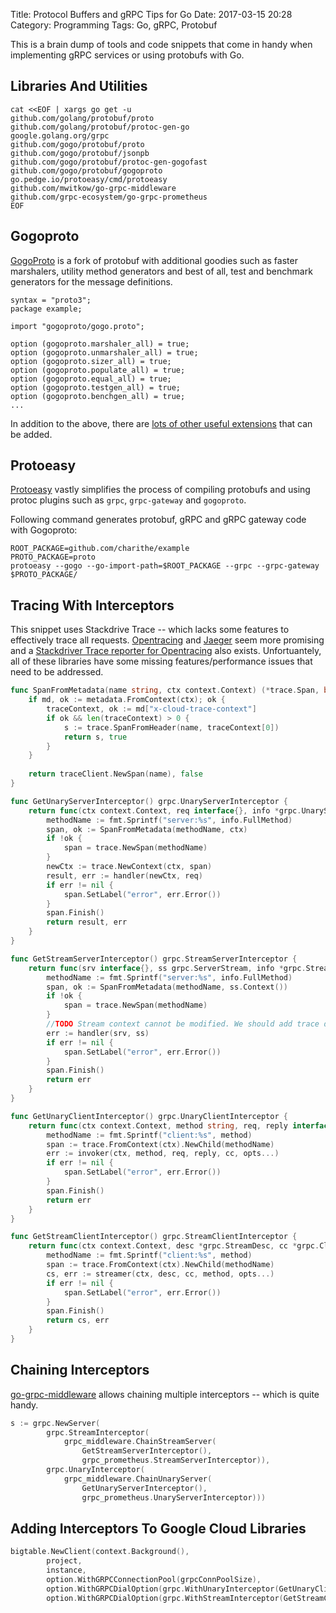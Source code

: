 Title: Protocol Buffers and gRPC Tips for Go
Date: 2017-03-15 20:28
Category: Programming
Tags: Go, gRPC, Protobuf


This is a brain dump of tools and code snippets that come in handy when implementing gRPC services or using protobufs with Go.

## Libraries And Utilities

```shell
cat <<EOF | xargs go get -u
github.com/golang/protobuf/proto
github.com/golang/protobuf/protoc-gen-go
google.golang.org/grpc
github.com/gogo/protobuf/proto
github.com/gogo/protobuf/jsonpb
github.com/gogo/protobuf/protoc-gen-gogofast
github.com/gogo/protobuf/gogoproto
go.pedge.io/protoeasy/cmd/protoeasy
github.com/mwitkow/go-grpc-middleware
github.com/grpc-ecosystem/go-grpc-prometheus
EOF
```

## Gogoproto

[GogoProto](https://github.com/gogo/protobuf) is a fork of protobuf with additional goodies such as faster marshalers,
utility method generators and best of all, test and benchmark generators for the message definitions. 

```
syntax = "proto3";
package example;

import "gogoproto/gogo.proto";

option (gogoproto.marshaler_all) = true;
option (gogoproto.unmarshaler_all) = true;
option (gogoproto.sizer_all) = true;
option (gogoproto.populate_all) = true;
option (gogoproto.equal_all) = true;
option (gogoproto.testgen_all) = true;
option (gogoproto.benchgen_all) = true;
...
```

In addition to the above, there are [lots of other useful extensions](https://github.com/gogo/protobuf/blob/master/extensions.md) that can be added.

## Protoeasy

[Protoeasy](https://github.com/peter-edge/protoeasy-go) vastly simplifies the process of compiling protobufs and using 
protoc plugins such as `grpc`, `grpc-gateway` and `gogoproto`.

Following command generates protobuf, gRPC and gRPC gateway code with Gogoproto:

```
ROOT_PACKAGE=github.com/charithe/example
PROTO_PACKAGE=proto
protoeasy --gogo --go-import-path=$ROOT_PACKAGE --grpc --grpc-gateway $PROTO_PACKAGE/
```

## Tracing With Interceptors

This snippet uses Stackdrive Trace -- which lacks some features to effectively trace all requests. [Opentracing](http://opentracing.io/) 
and [Jaeger](https://uber.github.io/jaeger/) seem more promising and a [Stackdriver Trace reporter for Opentracing](https://github.com/lovoo/gcloud-opentracing) 
also exists. Unfortuantely, all of these libraries have some missing features/performance issues that need to be addressed. 

```go
func SpanFromMetadata(name string, ctx context.Context) (*trace.Span, bool) {
	if md, ok := metadata.FromContext(ctx); ok {
		traceContext, ok := md["x-cloud-trace-context"]
		if ok && len(traceContext) > 0 {
			s := trace.SpanFromHeader(name, traceContext[0])
			return s, true
		}
	}
    
	return traceClient.NewSpan(name), false
}

func GetUnaryServerInterceptor() grpc.UnaryServerInterceptor {
	return func(ctx context.Context, req interface{}, info *grpc.UnaryServerInfo, handler grpc.UnaryHandler) (interface{}, error) {
		methodName := fmt.Sprintf("server:%s", info.FullMethod)
		span, ok := SpanFromMetadata(methodName, ctx)
		if !ok {
			span = trace.NewSpan(methodName)
		}
		newCtx := trace.NewContext(ctx, span)
		result, err := handler(newCtx, req)
		if err != nil {
			span.SetLabel("error", err.Error())
		}
		span.Finish()
		return result, err
	}
}

func GetStreamServerInterceptor() grpc.StreamServerInterceptor {
	return func(srv interface{}, ss grpc.ServerStream, info *grpc.StreamServerInfo, handler grpc.StreamHandler) error {
		methodName := fmt.Sprintf("server:%s", info.FullMethod)
		span, ok := SpanFromMetadata(methodName, ss.Context())
		if !ok {
			span = trace.NewSpan(methodName)
		}
		//TODO Stream context cannot be modified. We should add trace data through the SetHeader method
		err := handler(srv, ss)
		if err != nil {
			span.SetLabel("error", err.Error())
		}
		span.Finish()
		return err
	}
}

func GetUnaryClientInterceptor() grpc.UnaryClientInterceptor {
	return func(ctx context.Context, method string, req, reply interface{}, cc *grpc.ClientConn, invoker grpc.UnaryInvoker, opts ...grpc.CallOption) error {
		methodName := fmt.Sprintf("client:%s", method)
		span := trace.FromContext(ctx).NewChild(methodName)
		err := invoker(ctx, method, req, reply, cc, opts...)
		if err != nil {
			span.SetLabel("error", err.Error())
		}
		span.Finish()
		return err
	}
}

func GetStreamClientInterceptor() grpc.StreamClientInterceptor {
	return func(ctx context.Context, desc *grpc.StreamDesc, cc *grpc.ClientConn, method string, streamer grpc.Streamer, opts ...grpc.CallOption) (grpc.ClientStream, error) {
		methodName := fmt.Sprintf("client:%s", method)
		span := trace.FromContext(ctx).NewChild(methodName)
		cs, err := streamer(ctx, desc, cc, method, opts...)
		if err != nil {
			span.SetLabel("error", err.Error())
		}
		span.Finish()
		return cs, err
	}
}
```

## Chaining Interceptors

[go-grpc-middleware](https://github.com/mwitkow/go-grpc-middleware) allows chaining multiple interceptors -- which is quite handy.

```go
s := grpc.NewServer(
		grpc.StreamInterceptor(
			grpc_middleware.ChainStreamServer(
				GetStreamServerInterceptor(),
				grpc_prometheus.StreamServerInterceptor)),
		grpc.UnaryInterceptor(
			grpc_middleware.ChainUnaryServer(
				GetUnaryServerInterceptor(),
				grpc_prometheus.UnaryServerInterceptor)))
```

## Adding Interceptors To Google Cloud Libraries

```go
bigtable.NewClient(context.Background(),
		project,
		instance,
		option.WithGRPCConnectionPool(grpcConnPoolSize),
		option.WithGRPCDialOption(grpc.WithUnaryInterceptor(GetUnaryClientInterceptor())),
		option.WithGRPCDialOption(grpc.WithStreamInterceptor(GetStreamClientInterceptor())))

```

